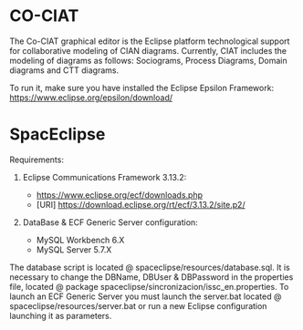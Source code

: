 # CO-CIAT
The Co-CIAT graphical editor is the Eclipse platform technological support for collaborative modeling of CIAN diagrams.
Currently, CIAT includes the modeling of diagrams as follows: Sociograms, Process Diagrams, Domain diagrams and CTT diagrams.

To run it, make sure you have installed the Eclipse Epsilon Framework: https://www.eclipse.org/epsilon/download/


# SpacEclipse

Requirements:

1. Eclipse Communications Framework 3.13.2:

    - https://www.eclipse.org/ecf/downloads.php
    - [URI] https://download.eclipse.org/rt/ecf/3.13.2/site.p2/

2. DataBase & ECF Generic Server configuration:

    - MySQL Workbench 6.X
    - MySQL Server 5.7.X

The database script is located @ spaceclipse/resources/database.sql.
It is necessary to change the DBName, DBUser & DBPassword in the properties file, located @ package spaceclipse/sincronizacion/issc_en.properties.
To launch an ECF Generic Server you must launch the server.bat located @ spaceclipse/resources/server.bat or run a new Eclipse configuration launching it as parameters.
